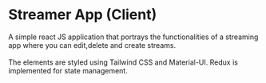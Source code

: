 # Streamer App (Client)

A simple react JS application that portrays the functionalities of a streaming app where you can edit,delete and create streams.
<br/>
<br/>
The elements are styled using Tailwind CSS and Material-UI.
Redux is implemented for state management.


